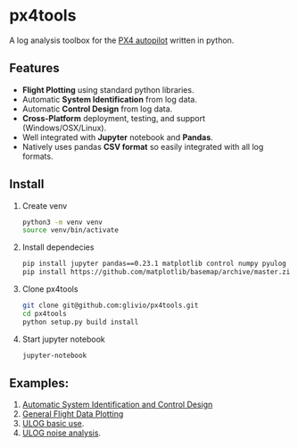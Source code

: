 # px4tools

A log analysis toolbox for the [PX4 autopilot](http://px4.io/) written in python.

## Features

* **Flight Plotting** using standard python libraries.
* Automatic **System Identification** from log data.
* Automatic **Control Design** from log data.
* **Cross-Platform** deployment, testing, and support (Windows/OSX/Linux).
* Well integrated with **Jupyter** notebook and **Pandas**.
* Natively uses pandas **CSV format** so easily integrated with all log formats.

## Install

1. Create venv
	```bash
	python3 -m venv venv
	source venv/bin/activate	
	```
2. Install dependecies
	```bash
	pip install jupyter pandas==0.23.1 matplotlib control numpy pyulog scipy
	pip install https://github.com/matplotlib/basemap/archive/master.zip
	```
3. Clone px4tools
	```bash
	git clone git@github.com:glivio/px4tools.git
	cd px4tools
	python setup.py build install
	```
4. Start jupyter notebook
	```bash
	jupyter-notebook
	```

## Examples:

1. [Automatic System Identification and Control Design](https://github.com/dronecrew/px4tools/blob/master/examples/Log%20based%20System%20Identification%20and%20Control%20Design.ipynb)
2. [General Flight Data Plotting](https://github.com/jgoppert/lpe-analysis/blob/master/15-09-30%20Kabir%20Log.ipynb)
3. [ULOG basic use](https://github.com/dronecrew/px4tools/blob/master/examples/ulog%20analysis.ipynb).
4. [ULOG noise analysis](https://github.com/dronecrew/px4tools/blob/master/examples/ulog%20noise%20analysis.ipynb).
